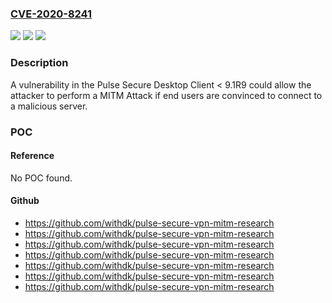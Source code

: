 ### [CVE-2020-8241](https://cve.mitre.org/cgi-bin/cvename.cgi?name=CVE-2020-8241)
![](https://img.shields.io/static/v1?label=Product&message=Pulse%20Secure%20Dektop%20Client&color=blue)
![](https://img.shields.io/static/v1?label=Version&message=n%2Fa&color=blue)
![](https://img.shields.io/static/v1?label=Vulnerability&message=Privilege%20Escalation%20(CAPEC-233)&color=brighgreen)

### Description

A vulnerability in the Pulse Secure Desktop Client < 9.1R9 could allow the attacker to perform a MITM Attack if end users are convinced to connect to a malicious server.

### POC

#### Reference
No POC found.

#### Github
- https://github.com/withdk/pulse-secure-vpn-mitm-research
- https://github.com/withdk/pulse-secure-vpn-mitm-research
- https://github.com/withdk/pulse-secure-vpn-mitm-research
- https://github.com/withdk/pulse-secure-vpn-mitm-research
- https://github.com/withdk/pulse-secure-vpn-mitm-research
- https://github.com/withdk/pulse-secure-vpn-mitm-research
- https://github.com/withdk/pulse-secure-vpn-mitm-research

